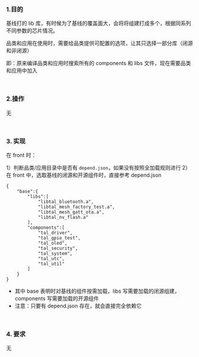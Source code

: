 
### 1.目的

基线打的 lib 库，有时候为了基线的覆盖面大，会将将组建打成多个，根据同系列不同参数的芯片情况。

品类和应用在使用时，需要给品类提供可配置的选项，让其只选择一部分库（闭源和非闭源）

即：原来编译品类和应用时搜索所有的 components 和 libs 文件，现在需要品类和应用中加入

</br>

### 2.操作

无

</br>

### 3. 实现

在 front 时：

1）判断品类/应用目录中是否有 `depend.json`，如果没有按照全加载规则进行
2）在 front 中，选取基线的闭源和开源组件时，直接参考 depend.json

```
{
    "base":{
		"libs":[
		    "libtal_bluetooth.a",
		    "libtal_mesh_factory_test.a",
            "libtal_mesh_gatt_ota.a",
            "libtal_nv_flash.a"
		],
        "components":[
            "tal_driver",
            "tal_gpio_test",
            "tal_oled",
            "tal_security",
            "tal_system",
            "tal_utc",
            "tal_util"
        ]
    }
}
```

- 其中 base 表明时对基线的组件按需加载，libs 写需要加载的闭源组建，components 写需要加载的开源组件
- 注意：只要有 depend.json 存在，就会直接完全依赖它


</br>

### 4. 要求

无

